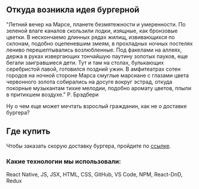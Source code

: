 ## Откуда возникла идея бургерной

"Летний вечер на Марсе, планете безмятежности и умеренности. По зеленой влаге каналов скользили лодки, изящные, как бронзовые цветки. В нескончаемо длинных рядах жилищ, извивающихся по склонам, подобно оцепеневшим змеям, в прохладных ночных постелях лениво перешептывались возлюбленные. Под факелами на аллеях, держа в руках извергающих тончайшую паутину золотых пауков, еще бегали заигравшиеся дети. Тут и там на столах, булькающих серебристой лавой, готовился поздний ужин. В амфитеатрах сотен городов на ночной стороне Марса смуглые марсиане с глазами цвета червонного золота собирались на досуге вокруг эстрад, откуда покорные музыкантам тихие мелодии, подобно аромату цветов, плыли в притихшем воздухе."
Р. Брэдбери

Ну о чем еще может мечтать взрослый гражданин, как не о доставке бургера?

## Где купить

Чтобы заказать скорую доставку бургера, пройдите по [ссылке](https://whiskymerchant.github.io/react-burger/).

### Какие технологии мы использовали:

React Native,
JS, JSX, HTML, CSS,
GitHub, VS Code, NPM,
React-DnD, Redux
